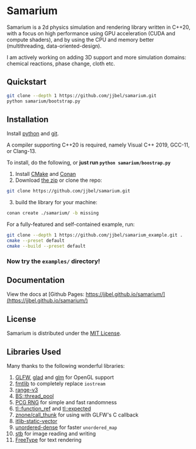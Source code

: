<!-- TODO make a script to merge these into 2x2 grid, loop them -->

<!-- gravity -->
[](https://github.com/user-attachments/assets/b461e8b8-eac3-4cb0-b3aa-b91b147f4b81)

<!-- flow field -->
[](https://github.com/user-attachments/assets/f8f23bc0-c454-481b-b536-9e6e7abb8bd9)

<!-- softbody -->
[](https://user-images.githubusercontent.com/83468982/178473002-b7f896f6-d5ed-4cc5-be34-bcccab9ef11e.mp4)

<!-- maxwell boltzmann -->
[](https://github.com/user-attachments/assets/1bd3aa90-80b7-486c-94df-1e03d7e276c9)

<!-- hilbert -->
<!-- [](https://user-images.githubusercontent.com/83468982/178472984-8cd83808-bfb2-478b-8a5e-3d45782f2c7d.mp4) -->

<!-- fourier India -->
<!-- [](https://github.com/user-attachments/assets/d870c975-44d4-4624-b122-48129506bbf6) -->

# Samarium

<!--
[![GCC](https://github.com/jjbel/samarium/actions/workflows/gcc.yml/badge.svg)](https://github.com/jjbel/samarium/actions/workflows/gcc.yml)
[![Clang](https://github.com/jjbel/samarium/actions/workflows/clang.yml/badge.svg)](https://github.com/jjbel/samarium/actions/workflows/clang.yml)
[![MSVC](https://github.com/jjbel/samarium/actions/workflows/msvc.yml/badge.svg)](https://github.com/jjbel/samarium/actions/workflows/msvc.yml)
[![Quality Gate Status](https://sonarcloud.io/api/project_badges/measure?project=jjbel_samarium&metric=alert_status)](https://sonarcloud.io/summary/new_code?id=jjbel_samarium) -->


<!-- [![MIT License](https://img.shields.io/badge/license-MIT-yellow)](https://github.com/jjbel/samarium/blob/main/LICENSE.md) -->

<!--
![language: C++20](https://img.shields.io/badge/language-C%2B%2B20-yellow)
[![Latest Github Release](https://img.shields.io/github/v/tag/jjbel/samarium?label=latest%20release)](https://github.com/jjbel/samarium/tags) -->

Samarium is a 2d physics simulation and rendering library written in C++20, with a focus on high performance using GPU acceleration (CUDA and compute shaders), and by using the CPU and memory better (multithreading, data-oriented-design).

I am actively working on adding 3D support and more simulation domains: chemical reactions, phase change, cloth etc.

<!-- Rendering is done directly with OpenGL. -->
<!-- Offload more work to the GPU -->
<!-- SIMD for increasing, CPU performance -->

<!-- ## Contents -->

<!-- TODO use vscode markdown auto TOC -->

<!-- - [Examples](#examples) -->
<!-- - [Quickstart](#quickstart) -->
<!-- - [Prerequistes](#prerequistes)
- [Installation](#installation)
- [Example](#example)
- [Tools](#tools)
- [Documentation](#documentation)
- [License](#license) -->

## Quickstart

```sh
git clone --depth 1 https://github.com/jjbel/samarium.git
python samarium/bootstrap.py
```

<!-- TODO make sure bootstrap works -->
<!-- TODO make it easy to run examples, easier than copy pasting the code into a source file? -->

## Installation

<!-- | Dependency | URL                                 | Documentation               |
| ---------- | ----------------------------------- | --------------------------- |
| python     | <https://www.python.org/downloads/> |                             |
| git        | <https://git-scm.com/downloads/>    | <https://git-scm.com/docs/> | -->

<!-- | cmake      | <https://cmake.org/download/>       | <https://cmake.org/cmake/help/latest/> | -->
<!-- | conan      | <https://conan.io/downloads.html/> | <https://docs.conan.io/en/latest/> | -->

Install [python](https://www.python.org/downloads/) and [git](https://git-scm.com/docs/).

A compiler supporting C++20 is required, namely Visual C++ 2019, GCC-11, or Clang-13.

To install, do the following, or **just run `python samarium/boostrap.py`**
1. Install [CMake](https://cmake.org/download/) and [Conan](https://conan.io/downloads.html/)
2. Download [the zip](https://github.com/jjbel/samarium/archive/refs/heads/main.zip) or clone the repo:
```sh
git clone https://github.com/jjbel/samarium.git
```
3. build the library for your machine:
```sh
conan create ./samarium/ -b missing
```

<!-- ## Installation

To install the library locally:

```
conan download samarium/1.1.0@
```

or for the latest version

```sh
git clone --depth 1 https://github.com/jjbel/samarium.git
conan create ./samarium/ -b missing
``` -->

<!-- ## Example -->

For a fully-featured and self-contained example, run:

<!-- is depth 1 rly faster? -->

```sh
git clone --depth 1 https://github.com/jjbel/samarium_example.git .
cmake --preset default
cmake --build --preset default
```

### Now try the `examples/` directory!

## Documentation

View the docs at [Github Pages: https://jjbel.github.io/samarium/](https://jjbel.github.io/samarium/)

## License

Samarium is distributed under the [MIT License](LICENSE.md).

## Libraries Used

Many thanks to the following wonderful libraries:
1. [GLFW](https://www.glfw.org/), [glad](https://github.com/Dav1dde/glad) and [glm](https://github.com/g-truc/glm) for OpenGL support
2. [fmtlib](https://github.com/fmtlib/fmt) to completely replace `iostream`
3. [range-v3](https://github.com/ericniebler/range-v3)
4. [BS::thread_pool](https://github.com/bshoshany/thread-pool)
5. [PCG RNG](https://www.pcg-random.org/) for simple and fast randomness
6. [tl::function_ref](https://github.com/TartanLlama/function_ref) and [tl::expected](https://github.com/TartanLlama/expected)
7. [znone/call_thunk](https://github.com/znone/call_thunk) for using with GLFW's C callback
8. [itlib-static-vector](https://github.com/iboB/itlib)
9. [unordered-dense](https://github.com/martinus/unordered_dense) for faster `unordered_map`
10. [stb](https://github.com/nothings/stb) for image reading and writing
11. [FreeType](http://freetype.org/) for text rendering

